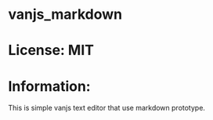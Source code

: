 # vanjs_markdown

# License: MIT

# Information:
  This is simple vanjs text editor that use markdown prototype.
